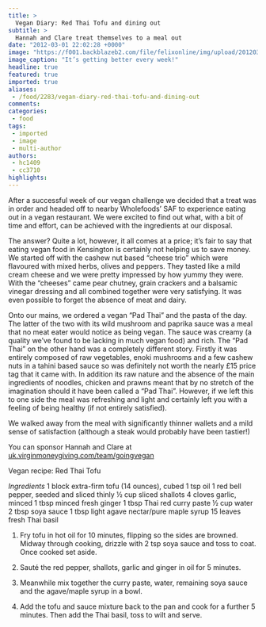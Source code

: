```yaml
---
title: >
  Vegan Diary: Red Thai Tofu and dining out
subtitle: >
  Hannah and Clare treat themselves to a meal out
date: "2012-03-01 22:02:28 +0000"
image: "https://f001.backblazeb2.com/file/felixonline/img/upload/201203012158-ams111-dsc_0008.gif"
image_caption: "It’s getting better every week!"
headline: true
featured: true
imported: true
aliases:
 - /food/2283/vegan-diary-red-thai-tofu-and-dining-out
comments:
categories:
 - food
tags:
 - imported
 - image
 - multi-author
authors:
 - hc1409
 - cc3710
highlights:
---
```


After a successful week of our vegan challenge we decided that a treat was in order and headed off to nearby Wholefoods’ SAF to experience eating out in a vegan restaurant. We were excited to find out what, with a bit of time and effort, can be achieved with the ingredients at our disposal.

The answer? Quite a lot, however, it all comes at a price; it’s fair to say that eating vegan food in Kensington is certainly not helping us to save money. We started off with the cashew nut based “cheese trio” which were flavoured with mixed herbs, olives and peppers. They tasted like a mild cream cheese and we were pretty impressed by how yummy they were. With the “cheeses” came pear chutney, grain crackers and a balsamic vinegar dressing and all combined together were very satisfying. It was even possible to forget the absence of meat and dairy.

Onto our mains, we ordered a vegan “Pad Thai” and the pasta of the day. The latter of the two with its wild mushroom and paprika sauce was a meal that no meat eater would notice as being vegan. The sauce was creamy (a quality we’ve found to be lacking in much vegan food) and rich. The “Pad Thai” on the other hand was a completely different story. Firstly it was entirely composed of raw vegetables, enoki mushrooms and a few cashew nuts in a tahini based sauce so was definitely not worth the nearly £15 price tag that it came with. In addition its raw nature and the absence of the main ingredients of noodles, chicken and prawns meant that by no stretch of the imagination should it have been called a “Pad Thai”. However, if we left this to one side the meal was refreshing and light and certainly left you with a feeling of being healthy (if not entirely satisfied).

We walked away from the meal with significantly thinner wallets and a mild sense of satisfaction (although a steak would probably have been tastier!)

You can sponsor Hannah and Clare at [uk.virginmoneygiving.com/team/goingvegan](http://uk.virginmoneygiving.com/team/goingvegan)

Vegan recipe: Red Thai Tofu

_Ingredients_
 1 block extra-firm tofu (14 ounces), cubed
 1 tsp oil
 1 red bell pepper, seeded and sliced thinly
 ½ cup sliced shallots
 4 cloves garlic, minced
 1 tbsp minced fresh ginger
 1 tbsp Thai red curry paste
 ½ cup water
 2 tbsp soya sauce
 1 tbsp light agave nectar/pure maple syrup
 15 leaves fresh Thai basil

1. Fry tofu in hot oil for 10 minutes, flipping so the sides are browned. Midway through cooking, drizzle with 2 tsp soya sauce and toss to coat. Once cooked set aside.

2. Sauté the red pepper, shallots, garlic and ginger in oil for 5 minutes.

3. Meanwhile mix together the curry paste, water, remaining soya sauce and the agave/maple syrup in a bowl.

4. Add the tofu and sauce mixture back to the pan and cook for a further 5 minutes. Then add the Thai basil, toss to wilt and serve.
